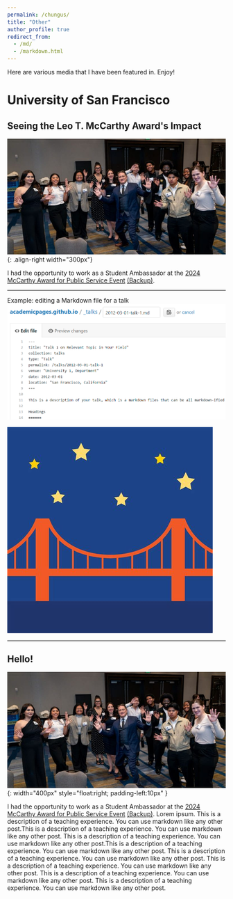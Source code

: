 ```yaml
---
permalink: /chungus/
title: "Other"
author_profile: true
redirect_from: 
  - /md/
  - /markdown.html
---
```



Here are various media that I have been featured in. Enjoy!

# University of San Francisco

## Seeing the Leo T. McCarthy Award's Impact

<!-- <img src="../images/mcCarthyAward.jpg" alt="Group Photo 1" width="400" /> -->

![Group Photo](../images/mcCarthyAward.jpg){: .align-right width="300px"}

I had the opportunity to work as a Student Ambassador at the [2024 McCarthy Award for Public Service Event](https://usfblogs.usfca.edu/mccarthy/2025/02/14/seeing-the-leo-t-mccarthy-awards-impact/) [(Backup)](../files/mcCarthyAward.html).



---
Example: editing a Markdown file for a talk
![Editing a Markdown file for a talk](../images/editing-talk.png)

![Another one](../images/ggb.jpg)

---
## Hello!

<!-- <img align="left" width="300px" src="../images/mcCarthyAward.JPG"> -->
![mypics](../images/mcCarthyAward.jpg){: width="400px" style="float:right; padding-left:10px" }

I had the opportunity to work as a Student Ambassador at the [2024 McCarthy Award for Public Service Event](https://usfblogs.usfca.edu/mccarthy/2025/02/14/seeing-the-leo-t-mccarthy-awards-impact/) [(Backup)](../files/mcCarthyAward.html). Lorem ipsum. This is a description of a teaching experience. You can use markdown like any other post.This is a description of a teaching experience. You can use markdown like any other post. This is a description of a teaching experience. You can use markdown like any other post.This is a description of a teaching experience. You can use markdown like any other post. This is a description of a teaching experience. You can use markdown like any other post. This is a description of a teaching experience. You can use markdown like any other post. This is a description of a teaching experience. You can use markdown like any other post. This is a description of a teaching experience. You can use markdown like any other post.

